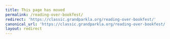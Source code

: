```yaml
---
title: This page has moved
permalink: /reading-over-bookfest/
redirect: 'https://classic.grandparkla.org/reading-over-bookfest/'
canonical_url: 'https://classic.grandparkla.org/reading-over-bookfest/'
layout: redirect
---
```

